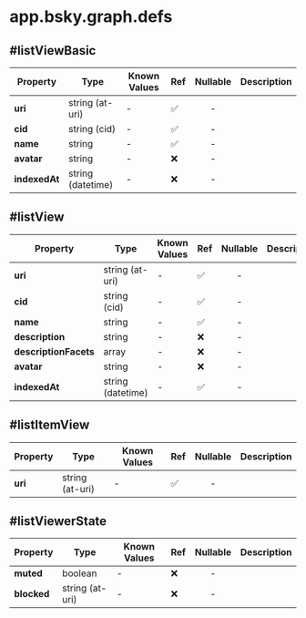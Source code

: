 # app.bsky.graph.defs

## #listViewBasic

| Property | Type | Known Values | Ref | Nullable | Description |
| --- | --- | --- | --- | :---: | --- |
| **uri** | string (at-uri) | - | ✅ | - |
| **cid** | string (cid) | - | ✅ | - |
| **name** | string | - | ✅ | - |
| **avatar** | string | - | ❌ | - |
| **indexedAt** | string (datetime) | - | ❌ | - |

## #listView

| Property | Type | Known Values | Ref | Nullable | Description |
| --- | --- | --- | --- | :---: | --- |
| **uri** | string (at-uri) | - | ✅ | - |
| **cid** | string (cid) | - | ✅ | - |
| **name** | string | - | ✅ | - |
| **description** | string | - | ❌ | - |
| **descriptionFacets** | array | - | ❌ | - |
| **avatar** | string | - | ❌ | - |
| **indexedAt** | string (datetime) | - | ✅ | - |

## #listItemView

| Property | Type | Known Values | Ref | Nullable | Description |
| --- | --- | --- | --- | :---: | --- |
| **uri** | string (at-uri) | - | ✅ | - |

## #listViewerState

| Property | Type | Known Values | Ref | Nullable | Description |
| --- | --- | --- | --- | :---: | --- |
| **muted** | boolean | - | ❌ | - |
| **blocked** | string (at-uri) | - | ❌ | - |
